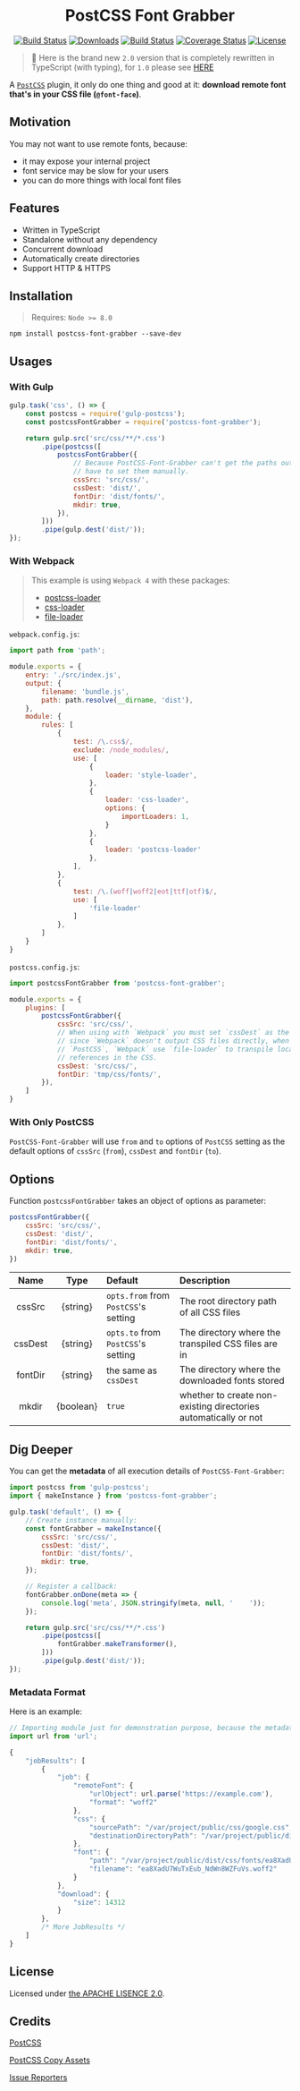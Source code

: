 <h1 align=center>
    PostCSS Font Grabber
</h1>

<p align="center">
  <a href="https://www.npmjs.com/package/postcss-font-grabber"><img src="https://img.shields.io/npm/v/postcss-font-grabber.svg?style=flat-square" alt="Build Status"></a>
  <a href="https://www.npmjs.com/package/postcss-font-grabber"><img src="https://img.shields.io/npm/dt/postcss-font-grabber.svg?style=flat-square" alt="Downloads"></a>
  <a href="https://travis-ci.org/AaronJan/postcss-font-grabber"><img src="https://img.shields.io/travis/AaronJan/postcss-font-grabber.svg?style=flat-square" alt="Build Status"></a>
  <a href="https://coveralls.io/github/AaronJan/postcss-font-grabber?branch=master"><img src="https://img.shields.io/coveralls/AaronJan/postcss-font-grabber.svg?style=flat-square" alt="Coverage Status"></a>
  <a href="https://www.npmjs.com/package/postcss-font-grabber"><img src="https://img.shields.io/npm/l/postcss-font-grabber.svg?style=flat-square" alt="License"></a>
</p>

> 🎉 Here is the brand new `2.0` version that is completely rewritten in TypeScript (with typing), for `1.0` please see [HERE](https://github.com/AaronJan/postcss-font-grabber/tree/v1.x)

A [`PostCSS`](https://github.com/postcss/postcss) plugin, it only do one thing and good at it: **download remote font that's in your CSS file (`@font-face`)**.


## Motivation

You may not want to use remote fonts, because:

* it may expose your internal project
* font service may be slow for your users
* you can do more things with local font files


## Features

* Written in TypeScript
* Standalone without any dependency
* Concurrent download
* Automatically create directories
* Support HTTP & HTTPS


## Installation

> Requires: `Node >= 8.0`

```
npm install postcss-font-grabber --save-dev
```


## Usages

### With Gulp

```javascript
gulp.task('css', () => {
    const postcss = require('gulp-postcss');
    const postcssFontGrabber = require('postcss-font-grabber');

    return gulp.src('src/css/**/*.css')
        .pipe(postcss([
            postcssFontGrabber({
                // Because PostCSS-Font-Grabber can't get the paths outside itself, you
                // have to set them manually.
                cssSrc: 'src/css/',
                cssDest: 'dist/',
                fontDir: 'dist/fonts/',
                mkdir: true,
            }),
        ]))
        .pipe(gulp.dest('dist/'));
});
```


### With Webpack

> This example is using `Webpack 4` with these packages:
>
> * [postcss-loader](https://github.com/postcss/postcss-loader)
> * [css-loader](https://github.com/webpack-contrib/css-loader)
> * [file-loader](https://github.com/webpack-contrib/file-loader)

`webpack.config.js`:

```javascript
import path from 'path';

module.exports = {
    entry: './src/index.js',
    output: {
        filename: 'bundle.js',
        path: path.resolve(__dirname, 'dist'),
    },
    module: {
        rules: [
            {
                test: /\.css$/,
                exclude: /node_modules/,
                use: [
                    {
                        loader: 'style-loader',
                    },
                    {
                        loader: 'css-loader',
                        options: {
                            importLoaders: 1,
                        }
                    },
                    {
                        loader: 'postcss-loader'
                    },
                ],
            },
            {
                test: /\.(woff|woff2|eot|ttf|otf)$/,
                use: [
                    'file-loader'
                ]
            },
        ]
    }
}
```

`postcss.config.js`:

```javascript
import postcssFontGrabber from 'postcss-font-grabber';

module.exports = {
    plugins: [
        postcssFontGrabber({
            cssSrc: 'src/css/',
            // When using with `Webpack` you must set `cssDest` as the same as `cssSrc`
            // since `Webpack` doesn't output CSS files directly, when done with 
            // `PostCSS`, `Webpack` use `file-loader` to transpile local file
            // references in the CSS.
            cssDest: 'src/css/',
            fontDir: 'tmp/css/fonts/',
        }),
    ]
}
```


### With Only PostCSS

`PostCSS-Font-Grabber` will use `from` and `to` options of `PostCSS` setting as the default options of `cssSrc` (`from`), `cssDest` and `fontDir` (`to`). 


## Options

Function `postcssFontGrabber` takes an object of options as parameter:

```javascript
postcssFontGrabber({
    cssSrc: 'src/css/',
    cssDest: 'dist/',
    fontDir: 'dist/fonts/',
    mkdir: true,
})
```

|Name|Type|Default|Description|
|:--:|:--:|:------|:----------|
|cssSrc|{string}|`opts.from` from `PostCSS`'s setting|The root directory path of all CSS files|
|cssDest|{string}|`opts.to` from `PostCSS`'s setting|The directory where the transpiled CSS files are in|
|fontDir|{string}|the same as `cssDest`|The directory where the downloaded fonts stored|
|mkdir|{boolean}|`true`|whether to create non-existing directories automatically or not|


## Dig Deeper

You can get the **metadata** of all execution details of `PostCSS-Font-Grabber`:

```javascript
import postcss from 'gulp-postcss';
import { makeInstance } from 'postcss-font-grabber';

gulp.task('default', () => {
    // Create instance manually:
    const fontGrabber = makeInstance({
        cssSrc: 'src/css/',
        cssDest: 'dist/',
        fontDir: 'dist/fonts/',
        mkdir: true,
    });

    // Register a callback:
    fontGrabber.onDone(meta => {
        console.log('meta', JSON.stringify(meta, null, '    '));
    });

    return gulp.src('src/css/**/*.css')
        .pipe(postcss([
            fontGrabber.makeTransformer(),
        ]))
        .pipe(gulp.dest('dist/'));
});
```

### Metadata Format

Here is an example:

```javascript
// Importing module just for demonstration purpose, because the metadata contains URL object.
import url from 'url';

{
    "jobResults": [
        {
            "job": {
                "remoteFont": {
                    "urlObject": url.parse('https://example.com'),
                    "format": "woff2"
                },
                "css": {
                    "sourcePath": "/var/project/public/css/google.css",
                    "destinationDirectoryPath": "/var/project/public/dist/css/fonts"
                },
                "font": {
                    "path": "/var/project/public/dist/css/fonts/ea8XadU7WuTxEub_NdWn8WZFuVs.woff2",
                    "filename": "ea8XadU7WuTxEub_NdWn8WZFuVs.woff2"
                }
            },
            "download": {
                "size": 14312
            }
        },
        /* More JobResults */
    ]
}
```


## License

Licensed under [the APACHE LISENCE 2.0](http://www.apache.org/licenses/LICENSE-2.0).


## Credits

[PostCSS](https://github.com/postcss/postcss)

[PostCSS Copy Assets](https://github.com/shutterstock/postcss-copy-assets)

[Issue Reporters](https://github.com/AaronJan/postcss-font-grabber/issues)
